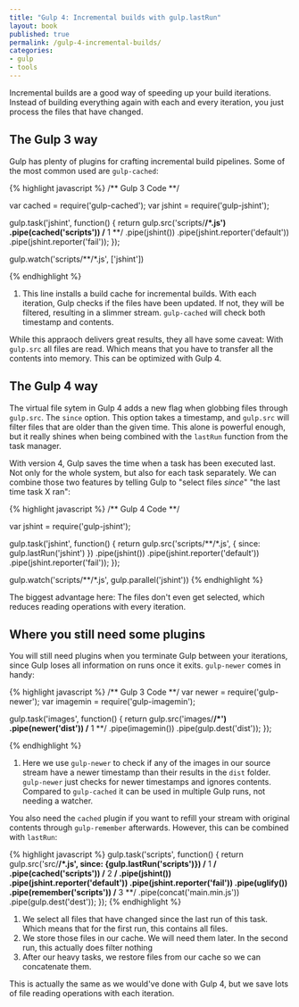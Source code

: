 ```yaml
---
title: "Gulp 4: Incremental builds with gulp.lastRun"
layout: book
published: true
permalink: /gulp-4-incremental-builds/
categories:
- gulp
- tools
---
```


Incremental builds are a good way of speeding up your build iterations. Instead
of building everything again with each and every iteration, you just process
the files that have changed.

## The Gulp 3 way

Gulp has plenty of plugins for crafting incremental build pipelines. Some of the
most common used are `gulp-cached`:

{% highlight javascript %}
/** Gulp 3 Code **/

var cached = require('gulp-cached');
var jshint = require('gulp-jshint');

gulp.task('jshint', function() {
  return gulp.src('scripts/**/*.js')
    .pipe(cached('scripts'))  /** 1 **/
    .pipe(jshint())
    .pipe(jshint.reporter('default'))
    .pipe(jshint.reporter('fail'));
});

gulp.watch('scripts/**/*.js', ['jshint'])

{% endhighlight %}

1. This line installs a build cache for incremental builds. With each iteration,
Gulp checks if the files have been updated. If not, they will be filtered, resulting
in a slimmer stream. `gulp-cached` will check both timestamp and contents.

While this appraoch delivers great results, they all have some caveat: With
`gulp.src` all files are read. Which means that you have to transfer all the contents
into memory. This can be optimized with Gulp 4.

## The Gulp 4 way

The virtual file sytem in Gulp 4 adds a new flag when globbing files
through `gulp.src`. The `since` option. This option takes a timestamp,
and `gulp.src` will filter files that are older than the given time. This
alone is powerful enough, but it really shines when being combined with
the `lastRun` function from the task manager.

With version 4, Gulp saves the time when a task has been executed last. Not only
for the whole system, but also for each task separately. We can combine those two
features by telling Gulp to "select files *since*" "the last time task X ran":

{% highlight javascript %}
/** Gulp 4 Code **/

var jshint = require('gulp-jshint');

gulp.task('jshint', function() {
  return gulp.src('scripts/**/*.js', { since: gulp.lastRun('jshint') })
    .pipe(jshint())
    .pipe(jshint.reporter('default'))
    .pipe(jshint.reporter('fail'));
});

gulp.watch('scripts/**/*.js', gulp.parallel('jshint'))
{% endhighlight %}

The biggest advantage here: The files don't even get selected, which reduces
reading operations with every iteration.

## Where you still need some plugins

You will still need plugins when you terminate Gulp between your iterations,
since Gulp loses all information on runs once it exits. `gulp-newer` comes in
handy:

{% highlight javascript %}
/** Gulp 3 Code **/
var newer = require('gulp-newer');
var imagemin = require('gulp-imagemin');

gulp.task('images', function() {
  return gulp.src('images/**/*')
    .pipe(newer('dist')) /** 1 **/
    .pipe(imagemin())
    .pipe(gulp.dest('dist'));
});

{% endhighlight %}

1. Here we use `gulp-newer` to check if any of the images in our source stream
have a newer timestamp than their results in the `dist` folder. `gulp-newer` just
checks for newer timestamps and ignores contents. Compared to `gulp-cached` it
can be used in multiple Gulp runs, not needing a watcher.

You also need the `cached` plugin if you want to refill your stream with original
contents through `gulp-remember` afterwards. However, this can be combined with
`lastRun`:

{% highlight javascript %}
gulp.task('scripts', function() {
  return gulp.src('src/**/*.js', since: {gulp.lastRun('scripts')}) /** 1 **/
    .pipe(cached('scripts')) /** 2 **/
    .pipe(jshint())
    .pipe(jshint.reporter('default'))
    .pipe(jshint.reporter('fail'))
    .pipe(uglify())
    .pipe(remember('scripts')) /** 3 **/
    .pipe(concat('main.min.js'))
    .pipe(gulp.dest('dest'));
});
{% endhighlight %}

1. We select all files that have changed since the last run of this task. Which means
that for the first run, this contains all files.
2. We store those files in our cache. We will need them later. In the second run,
this actually does filter nothing
3. After our heavy tasks, we restore files from our cache so we can concatenate them.

This is actually the same as we would've done with Gulp 4, but we save lots of file
reading operations with each iteration.

